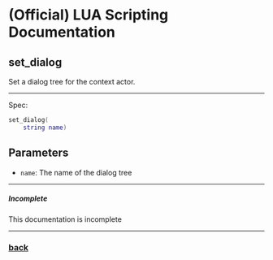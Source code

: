 
# (Official) LUA Scripting Documentation

## set_dialog

Set a dialog tree for the context actor.

___

Spec:

```lua
set_dialog(
	string name)
```

## Parameters

- `name`: The name of the dialog tree

___

##### Incomplete

This documentation is incomplete

___

### [back](../npcs)
